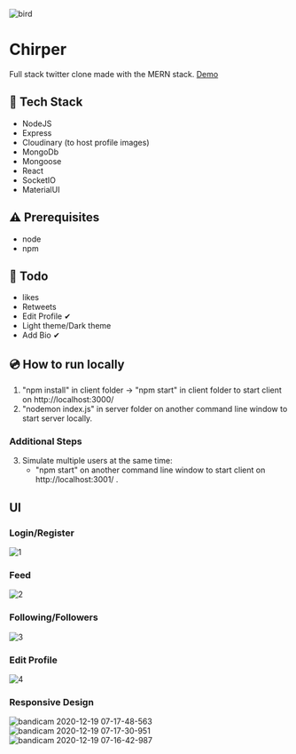 ![bird](https://user-images.githubusercontent.com/57127141/102688594-bbcbf200-41c5-11eb-8e00-c5813dde5ee9.jpg)
# Chirper
Full stack twitter clone made with the MERN stack.
[Demo](https://www.youtube.com/watch?v=rxy0JVqLVO0&feature=youtu.be)

## 🚀 Tech Stack
* NodeJS
* Express
* Cloudinary (to host profile images)
* MongoDb
* Mongoose
* React
* SocketIO
* MaterialUI

## ⚠️ Prerequisites
* node
* npm

## 📜 Todo
* likes
* Retweets
* Edit Profile ✔ 
* Light theme/Dark theme
* Add Bio ✔ 

## 💿 How to run locally
1. "npm install" in client folder -> "npm start" in client folder to start client on http://localhost:3000/
2. "nodemon index.js" in server folder on another command line window to start server locally. 
### Additional Steps
3. Simulate multiple users at the same time: 
   * "npm start" on another command line window to start client on http://localhost:3001/ . 

## UI 
### Login/Register
![1](https://user-images.githubusercontent.com/57127141/102689094-8aedbc00-41c9-11eb-9f1e-e7331f695d2a.JPG)
### Feed
![2](https://user-images.githubusercontent.com/57127141/102689095-8aedbc00-41c9-11eb-8e5a-36bdada1fe21.JPG)
### Following/Followers
![3](https://user-images.githubusercontent.com/57127141/102689096-8b865280-41c9-11eb-8636-cbfced64e631.JPG)
### Edit Profile
![4](https://user-images.githubusercontent.com/57127141/102689093-8a552580-41c9-11eb-97df-7a89f8bd5cfa.JPG)
### Responsive Design
![bandicam 2020-12-19 07-17-48-563](https://user-images.githubusercontent.com/57127141/102689303-04d27500-41cb-11eb-9a51-5c0c62738611.gif)
![bandicam 2020-12-19 07-17-30-951](https://user-images.githubusercontent.com/57127141/102689347-4f53f180-41cb-11eb-879a-20fd311034a2.gif)
![bandicam 2020-12-19 07-16-42-987](https://user-images.githubusercontent.com/57127141/102689385-9a6e0480-41cb-11eb-812f-5ab45efaa66c.gif)


